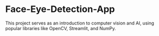 # Face-Eye-Detection-App
This project serves as an introduction to computer vision and AI, using popular libraries like OpenCV, Streamlit, and NumPy.
